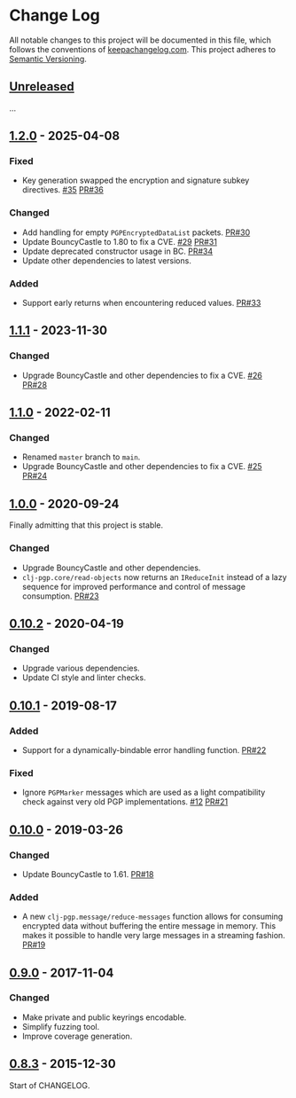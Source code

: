Change Log
==========

All notable changes to this project will be documented in this file, which
follows the conventions of [keepachangelog.com](http://keepachangelog.com/).
This project adheres to [Semantic Versioning](http://semver.org/).

## [Unreleased]

...


## [1.2.0] - 2025-04-08

### Fixed
- Key generation swapped the encryption and signature subkey directives.
  [#35](https://github.com/greglook/clj-pgp/issues/35)
  [PR#36](https://github.com/greglook/clj-pgp/pull/36)

### Changed
- Add handling for empty `PGPEncryptedDataList` packets.
  [PR#30](https://github.com/greglook/clj-pgp/pull/30)
- Update BouncyCastle to 1.80 to fix a CVE.
  [#29](https://github.com/greglook/clj-pgp/issues/29)
  [PR#31](https://github.com/greglook/clj-pgp/pull/31)
- Update deprecated constructor usage in BC.
  [PR#34](https://github.com/greglook/clj-pgp/pull/34)
- Update other dependencies to latest versions.

### Added
- Support early returns when encountering reduced values.
  [PR#33](https://github.com/greglook/clj-pgp/pull/33)


## [1.1.1] - 2023-11-30

### Changed
- Upgrade BouncyCastle and other dependencies to fix a CVE.
  [#26](https://github.com/greglook/clj-pgp/issues/26)
  [PR#28](https://github.com/greglook/clj-pgp/pull/28)


## [1.1.0] - 2022-02-11

### Changed
- Renamed `master` branch to `main`.
- Upgrade BouncyCastle and other dependencies to fix a CVE.
  [#25](https://github.com/greglook/clj-pgp/issues/25)
  [PR#24](https://github.com/greglook/clj-pgp/pull/24)


## [1.0.0] - 2020-09-24

Finally admitting that this project is stable.

### Changed
- Upgrade BouncyCastle and other dependencies.
- `clj-pgp.core/read-objects` now returns an `IReduceInit` instead of a lazy
  sequence for improved performance and control of message consumption.
  [PR#23](https://github.com/greglook/clj-pgp/pull/23)


## [0.10.2] - 2020-04-19

### Changed
- Upgrade various dependencies.
- Update CI style and linter checks.


## [0.10.1] - 2019-08-17

### Added
- Support for a dynamically-bindable error handling function.
  [PR#22](https://github.com/greglook/clj-pgp/pull/22)

### Fixed
- Ignore `PGPMarker` messages which are used as a light compatibility check
  against very old PGP implementations.
  [#12](https://github.com/greglook/clj-pgp/issues/12)
  [PR#21](https://github.com/greglook/clj-pgp/pull/21)


## [0.10.0] - 2019-03-26

### Changed
- Update BouncyCastle to 1.61.
  [PR#18](//github.com/greglook/clj-pgp/pull/18)

### Added
- A new `clj-pgp.message/reduce-messages` function allows for consuming
  encrypted data without buffering the entire message in memory. This makes it
  possible to handle very large messages in a streaming fashion.
  [PR#19](//github.com/greglook/clj-pgp/pull/19)


## [0.9.0] - 2017-11-04

### Changed
- Make private and public keyrings encodable.
- Simplify fuzzing tool.
- Improve coverage generation.


## [0.8.3] - 2015-12-30

Start of CHANGELOG.


[Unreleased]: https://github.com/greglook/clj-pgp/compare/1.2.0...HEAD
[1.2.0]: https://github.com/greglook/clj-pgp/compare/1.1.1...1.2.0
[1.1.1]: https://github.com/greglook/clj-pgp/compare/1.1.0...1.1.1
[1.1.0]: https://github.com/greglook/clj-pgp/compare/1.0.0...1.1.0
[1.0.0]: https://github.com/greglook/clj-pgp/compare/0.10.2...1.0.0
[0.10.2]: https://github.com/greglook/clj-pgp/compare/0.10.1...0.10.2
[0.10.1]: https://github.com/greglook/clj-pgp/compare/0.10.0...0.10.1
[0.10.0]: https://github.com/greglook/clj-pgp/compare/0.9.0...0.10.0
[0.9.0]: https://github.com/greglook/clj-pgp/compare/0.8.3...0.9.0
[0.8.3]: https://github.com/greglook/clj-pgp/compare/0.8.2...0.8.3
